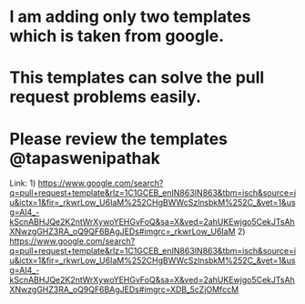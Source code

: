 # I am adding only two templates which is taken from google.
# This templates can solve the pull request problems easily.
# Please review the templates @tapaswenipathak
Link: 1) https://www.google.com/search?q=pull+request+template&rlz=1C1GCEB_enIN863IN863&tbm=isch&source=iu&ictx=1&fir=_rkwrLow_U6IaM%252CHgBWWcSzlnsbkM%252C_&vet=1&usg=AI4_-kScnABHJQe2K2ntWrXywoYEHGvFoQ&sa=X&ved=2ahUKEwjgo5CekJTsAhXNwzgGHZ3RA_oQ9QF6BAgJEDs#imgrc=_rkwrLow_U6IaM
      2) https://www.google.com/search?q=pull+request+template&rlz=1C1GCEB_enIN863IN863&tbm=isch&source=iu&ictx=1&fir=_rkwrLow_U6IaM%252CHgBWWcSzlnsbkM%252C_&vet=1&usg=AI4_-kScnABHJQe2K2ntWrXywoYEHGvFoQ&sa=X&ved=2ahUKEwjgo5CekJTsAhXNwzgGHZ3RA_oQ9QF6BAgJEDs#imgrc=XDB_5cZjOMfccM
      
